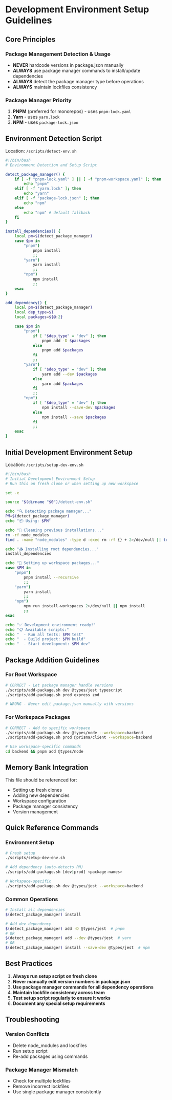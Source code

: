 # Development Environment Setup Guidelines

## Core Principles

### Package Management Detection & Usage

- **NEVER** hardcode versions in package.json manually
- **ALWAYS** use package manager commands to install/update dependencies
- **ALWAYS** detect the package manager type before operations
- **ALWAYS** maintain lockfiles consistency

### Package Manager Priority

1. **PNPM** (preferred for monorepos) - uses `pnpm-lock.yaml`
2. **Yarn** - uses `yarn.lock`
3. **NPM** - uses `package-lock.json`

## Environment Detection Script

Location: `/scripts/detect-env.sh`

```bash
#!/bin/bash
# Environment Detection and Setup Script

detect_package_manager() {
    if [ -f "pnpm-lock.yaml" ] || [ -f "pnpm-workspace.yaml" ]; then
        echo "pnpm"
    elif [ -f "yarn.lock" ]; then
        echo "yarn"
    elif [ -f "package-lock.json" ]; then
        echo "npm"
    else
        echo "npm" # default fallback
    fi
}

install_dependencies() {
    local pm=$(detect_package_manager)
    case $pm in
        "pnpm")
            pnpm install
            ;;
        "yarn")
            yarn install
            ;;
        "npm")
            npm install
            ;;
    esac
}

add_dependency() {
    local pm=$(detect_package_manager)
    local dep_type=$1
    local packages=${@:2}

    case $pm in
        "pnpm")
            if [ "$dep_type" = "dev" ]; then
                pnpm add -D $packages
            else
                pnpm add $packages
            fi
            ;;
        "yarn")
            if [ "$dep_type" = "dev" ]; then
                yarn add --dev $packages
            else
                yarn add $packages
            fi
            ;;
        "npm")
            if [ "$dep_type" = "dev" ]; then
                npm install --save-dev $packages
            else
                npm install --save $packages
            fi
            ;;
    esac
}
```

## Initial Development Environment Setup

Location: `/scripts/setup-dev-env.sh`

```bash
#!/bin/bash
# Initial Development Environment Setup
# Run this on fresh clone or when setting up new workspace

set -e

source "$(dirname "$0")/detect-env.sh"

echo "🔍 Detecting package manager..."
PM=$(detect_package_manager)
echo "📦 Using: $PM"

echo "🧹 Cleaning previous installations..."
rm -rf node_modules
find . -name "node_modules" -type d -exec rm -rf {} + 2>/dev/null || true

echo "📥 Installing root dependencies..."
install_dependencies

echo "🔧 Setting up workspace packages..."
case $PM in
    "pnpm")
        pnpm install --recursive
        ;;
    "yarn")
        yarn install
        ;;
    "npm")
        npm run install-workspaces 2>/dev/null || npm install
        ;;
esac

echo "✅ Development environment ready!"
echo "📋 Available scripts:"
echo "  - Run all tests: $PM test"
echo "  - Build project: $PM build"
echo "  - Start development: $PM dev"
```

## Package Addition Guidelines

### For Root Workspace

```bash
# CORRECT - Let package manager handle versions
./scripts/add-package.sh dev @types/jest typescript
./scripts/add-package.sh prod express zod

# WRONG - Never edit package.json manually with versions
```

### For Workspace Packages

```bash
# CORRECT - Add to specific workspace
./scripts/add-package.sh dev @types/node --workspace=backend
./scripts/add-package.sh prod @prisma/client --workspace=backend

# Use workspace-specific commands
cd backend && pnpm add @types/node
```

## Memory Bank Integration

This file should be referenced for:

- Setting up fresh clones
- Adding new dependencies
- Workspace configuration
- Package manager consistency
- Version management

## Quick Reference Commands

### Environment Setup

```bash
# Fresh setup
./scripts/setup-dev-env.sh

# Add dependency (auto-detects PM)
./scripts/add-package.sh [dev|prod] <package-names>

# Workspace-specific
./scripts/add-package.sh dev @types/jest --workspace=backend
```

### Common Operations

```bash
# Install all dependencies
$(detect_package_manager) install

# Add dev dependency
$(detect_package_manager) add -D @types/jest  # pnpm
# OR
$(detect_package_manager) add --dev @types/jest  # yarn
# OR
$(detect_package_manager) install --save-dev @types/jest  # npm
```

## Best Practices

1. **Always run setup script on fresh clone**
2. **Never manually edit version numbers in package.json**
3. **Use package manager commands for all dependency operations**
4. **Maintain lockfile consistency across team**
5. **Test setup script regularly to ensure it works**
6. **Document any special setup requirements**

## Troubleshooting

### Version Conflicts

- Delete node_modules and lockfiles
- Run setup script
- Re-add packages using commands

### Package Manager Mismatch

- Check for multiple lockfiles
- Remove incorrect lockfiles
- Use single package manager consistently

